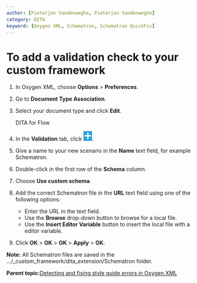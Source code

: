 ```yaml
---
author: [Pieterjan Vandenweghe, Pieterjan Vandenweghe]
category: DITA
keyword: [Oxygen XML, Schematron, Schematron QuickFix]
---
```


# To add a validation check to your custom framework

1.  In Oxygen XML, choose **Options** \> **Preferences**.

2.  Go to **Document Type Association**.

3.  Select your document type and click **Edit**.

    DITA for Flow

4.  In the **Validation** tab, click ![](../_media/graphics/oxy_icon_new.png).

5.  Give a name to your new scenario in the **Name** text field, for example Schematron.

6.  Double-click in the first row of the **Schema** column.

7.  Choose **Use custom schema**.

8.  Add the correct Schematron file in the **URL** text field using one of the following options:

    -   Enter the URL in the text field.
    -   Use the **Browse** drop-down button to browse for a local file.
    -   Use the **Insert Editor Variable** button to insert the local file with a editor variable.
9.  Click **OK** \> **OK** \> **OK** \> **Apply** \> **OK**.




**Note:** All Schematron files are saved in the .../\_custom\_framework/dita\_extension/Schematron folder.

**Parent topic:**[Detecting and fixing style guide errors in Oxygen XML](../en/co_validation_checks_in_oxygenxml.md)

